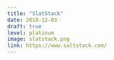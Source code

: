 ```yaml
---
title: "SlatStack"
date: 2018-12-03
draft: true
level: platinum
image: slatstack.png
link: https://www.saltstack.com/
---
```



